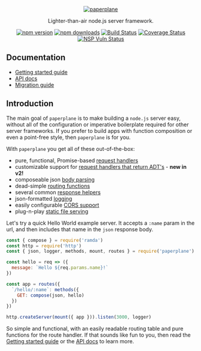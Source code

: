 <p align="center">
  <a href="#"><img src="https://cloud.githubusercontent.com/assets/888052/22172037/543e7f10-df6b-11e6-8ab8-8a1e679dd27e.png" alt="paperplane" style="max-width:100%;"></a>
</p>
<p align="center">
  Lighter-than-air node.js server framework.
</p>
<p align="center">
  <a href="https://www.npmjs.com/package/paperplane"><img src="https://img.shields.io/npm/v/paperplane.svg" alt="npm version" style="max-width:100%;"></a> <a href="https://www.npmjs.com/package/paperplane"><img src="https://img.shields.io/npm/dm/paperplane.svg" alt="npm downloads" style="max-width:100%;"></a> <a href="https://travis-ci.org/articulate/paperplane"><img src="https://travis-ci.org/articulate/paperplane.svg?branch=master" alt="Build Status" style="max-width:100%;"></a> <a href='https://coveralls.io/github/articulate/paperplane?branch=v2'><img src='https://coveralls.io/repos/github/articulate/paperplane/badge.svg?branch=v2' alt='Coverage Status' /></a> <a href="https://nodesecurity.io/orgs/articulate/projects/103be316-79be-4dd0-9d9c-73674b8ad85b"><img src="https://nodesecurity.io/orgs/articulate/projects/103be316-79be-4dd0-9d9c-73674b8ad85b/badge" alt="NSP Vuln Status"></a>
</p>

## Documentation

- [Getting started guide](https://github.com/articulate/paperplane/blob/master/docs/getting-started.md)
- [API docs](https://github.com/articulate/paperplane/blob/master/docs/API.md)
- [Migration guide](https://github.com/articulate/paperplane/blob/master/docs/migration-guide.md)

## Introduction

The main goal of `paperplane` is to make building a `node.js` server easy, without all of the configuration or imperative boilerplate required for other server frameworks.  If you prefer to build apps with function composition or even a point-free style, then `paperplane` is for you.

With `paperplane` you get all of these out-of-the-box:

- pure, functional, Promise-based [request handlers](https://github.com/articulate/paperplane/blob/master/docs/getting-started.md#basic-concepts)
- customizable support for [request handlers that return ADT's](https://github.com/articulate/paperplane/blob/master/docs/API.md#mount) - **new in v2!**
- composeable json [body parsing](https://github.com/articulate/paperplane/blob/master/docs/API.md#parsejson)
- dead-simple [routing functions](https://github.com/articulate/paperplane/blob/master/docs/API.md#routes)
- several common [response helpers](https://github.com/articulate/paperplane/blob/master/docs/getting-started.md#response-object)
- json-formatted [logging](https://github.com/articulate/paperplane/blob/master/docs/API.md#logger)
- easily configurable [CORS support](https://github.com/articulate/paperplane/blob/master/docs/API.md#cors)
- plug-n-play [static file serving](https://github.com/articulate/paperplane/blob/master/docs/API.md#serve)

Let's try a quick Hello World example server.  It accepts a `:name` param in the url, and then includes that name in the `json` response body.

```js
const { compose } = require('ramda')
const http = require('http')
const { json, logger, methods, mount, routes } = require('paperplane')

const hello = req => ({
  message: `Hello ${req.params.name}!`
})

const app = routes({
  `/hello/:name`: methods({
    GET: compose(json, hello)
  })
})

http.createServer(mount({ app })).listen(3000, logger)
```

So simple and functional, with an easily readable routing table and pure functions for the route handler.  If that sounds like fun to you, then read the [Getting started guide](https://github.com/articulate/paperplane/blob/master/docs/getting-started.md) or the [API docs](https://github.com/articulate/paperplane/blob/master/docs/API.md) to learn more.
